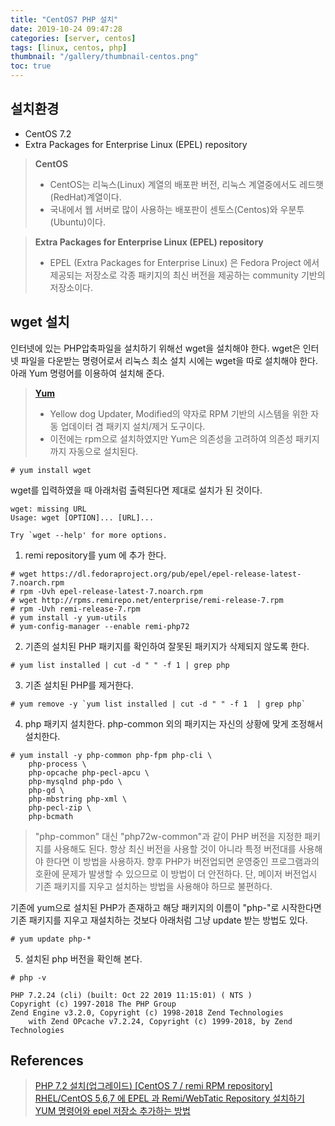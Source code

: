 ```yaml
---
title: "CentOS7 PHP 설치"
date: 2019-10-24 09:47:28
categories: [server, centos]
tags: [linux, centos, php]
thumbnail: "/gallery/thumbnail-centos.png"
toc: true
---
```


## 설치환경

* CentOS 7.2
* Extra Packages for Enterprise Linux (EPEL) repository

> **CentOS**  
> * CentOS는 리눅스(Linux) 계열의 배포판 버전, 리눅스 계열중에서도 레드햇(RedHat)계열이다.
> * 국내에서 웹 서버로 많이 사용하는 배포판이 센토스(Centos)와 우분투(Ubuntu)이다.

> **Extra Packages for Enterprise Linux (EPEL) repository**  
> * EPEL (Extra Packages for Enterprise Linux) 은 Fedora Project 에서 제공되는 저장소로 각종 패키지의 최신 버전을 제공하는 community 기반의 저장소이다.

<!-- more -->

## wget 설치
인터넷에 있는 PHP압축파일을 설치하기 위해선 wget을 설치해야 한다. wget은 인터넷 파일을 다운받는 명령어로서 리눅스 최소 설치 시에는 wget을 따로 설치해야 한다. 아래 Yum 명령어를 이용하여 설치해 준다.

> **[Yum](https://ko.wikipedia.org/wiki/Yum)**  
> * Yellow dog Updater, Modified의 약자로 RPM 기반의 시스템을 위한 자동 업데이터 겸 패키지 설치/제거 도구이다.
> * 이전에는 rpm으로 설치하였지만 Yum은 의존성을 고려하여 의존성 패키지까지 자동으로 설치된다.

```
# yum install wget
```

wget를 입력하였을 때 아래처럼 출력된다면 제대로 설치가 된 것이다.

```
wget: missing URL
Usage: wget [OPTION]... [URL]...

Try `wget --help' for more options.
```

1. remi repository를 yum 에 추가 한다.

```
# wget https://dl.fedoraproject.org/pub/epel/epel-release-latest-7.noarch.rpm
# rpm -Uvh epel-release-latest-7.noarch.rpm
# wget http://rpms.remirepo.net/enterprise/remi-release-7.rpm
# rpm -Uvh remi-release-7.rpm
# yum install -y yum-utils
# yum-config-manager --enable remi-php72
```

2. 기존의 설치된 PHP 패키지를 확인하여 잘못된 패키지가 삭제되지 않도록 한다.

```
# yum list installed | cut -d " " -f 1 | grep php
```

3. 기존 설치된 PHP를 제거한다.

```
# yum remove -y `yum list installed | cut -d " " -f 1  | grep php`
```

4. php 패키지 설치한다. php-common 외의 패키지는 자신의 상황에 맞게 조정해서 설치한다.

```
# yum install -y php-common php-fpm php-cli \
    php-process \
    php-opcache php-pecl-apcu \
    php-mysqlnd php-pdo \
    php-gd \
    php-mbstring php-xml \
    php-pecl-zip \
    php-bcmath
```

> "php-common" 대신 "php72w-common"과 같이 PHP 버전을 지정한 패키지를 사용해도 된다. 항상 최신 버전을 사용할 것이 아니라 특정 버전대를 사용해야 한다면 이 방법을 사용하자. 향후 PHP가 버전업되면 운영중인 프로그램과의 호환에 문제가 발생할 수 있으므로 이 방법이 더 안전하다. 단, 메이저 버전업시 기존 패키지를 지우고 설치하는 방법을 사용해야 하므로 불편하다.

기존에 yum으로 설치된 PHP가 존재하고 해당 패키지의 이름이 "php-"로 시작한다면 기존 패키지를 지우고 재설치하는 것보다 아래처럼 그냥 update 받는 방법도 있다.

```
# yum update php-*
```

5. 설치된 php 버전을 확인해 본다.

```
# php -v

PHP 7.2.24 (cli) (built: Oct 22 2019 11:15:01) ( NTS )
Copyright (c) 1997-2018 The PHP Group
Zend Engine v3.2.0, Copyright (c) 1998-2018 Zend Technologies
    with Zend OPcache v7.2.24, Copyright (c) 1999-2018, by Zend Technologies
```

## References
> [PHP 7.2 설치(업그레이드) [CentOS 7 / remi RPM repository]](https://blog.asamaru.net/2018/02/14/install-php-7-2-on-centos-with-remi-rpm-repository)  
> [RHEL/CentOS 5,6,7 에 EPEL 과 Remi/WebTatic Repository 설치하기](https://www.lesstif.com/pages/viewpage.action?pageId=6979743)  
> [YUM 명령어와 epel 저장소 추가하는 방법](https://mainia.tistory.com/5614)
